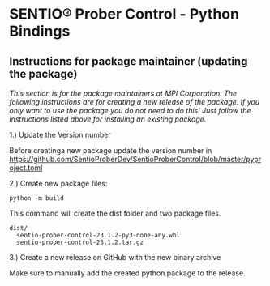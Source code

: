 # SENTIO® Prober Control - Python Bindings

## Instructions for package maintainer (updating the package) 

*This section is for the package maintainers at MPI Corporation. The following instructions are for creating a new release of the package. If you only want to use the package you do not need to do this! Just follow the instructions listed above for installing an existing package.*

1.) Update the Version number

Before creatinga new package update the version number in https://github.com/SentioProberDev/SentioProberControl/blob/master/pyproject.toml

2.) Create new package files:

```python -m build```

This command will create the dist folder and two package files.

```
dist/
  sentio-prober-control-23.1.2-py3-none-any.whl
  sentio-prober-control-23.1.2.tar.gz
```

3.) Create a new release on GitHub with the new binary archive

Make sure to manually add the created python package to the release.
